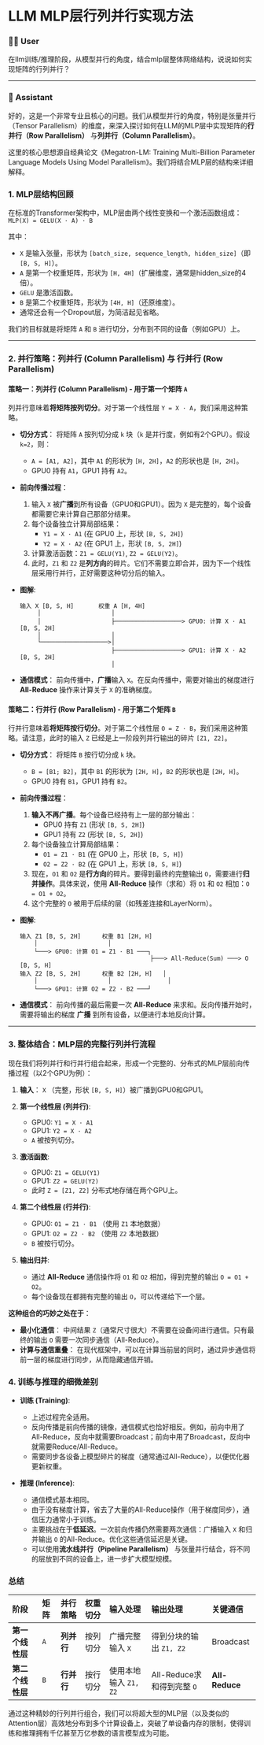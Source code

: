 # LLM MLP层行列并行实现方法

### 🧑‍💻 User

在llm训练/推理阶段，从模型并行的角度，结合mlp层整体网络结构，说说如何实现矩阵的行列并行？

---

### 🤖 Assistant

好的，这是一个非常专业且核心的问题。我们从模型并行的角度，特别是张量并行（Tensor Parallelism）的维度，来深入探讨如何在LLM的MLP层中实现矩阵的**行并行（Row Parallelism）** 与**列并行（Column Parallelism）**。

这里的核心思想源自经典论文《Megatron-LM: Training Multi-Billion Parameter Language Models Using Model Parallelism》。我们将结合MLP层的结构来详细解释。

### 1. MLP层结构回顾

在标准的Transformer架构中，MLP层由两个线性变换和一个激活函数组成：
`MLP(X) = GELU(X · A) · B`

其中：
*   `X` 是输入张量，形状为 `[batch_size, sequence_length, hidden_size]`（即 `[B, S, H]`）。
*   `A` 是第一个权重矩阵，形状为 `[H, 4H]`（扩展维度，通常是hidden_size的4倍）。
*   `GELU` 是激活函数。
*   `B` 是第二个权重矩阵，形状为 `[4H, H]`（还原维度）。
*   通常还会有一个Dropout层，为简洁起见省略。

我们的目标就是将矩阵 `A` 和 `B` 进行切分，分布到不同的设备（例如GPU）上。

---

### 2. 并行策略：列并行 (Column Parallelism) 与 行并行 (Row Parallelism)

#### 策略一：列并行 (Column Parallelism) - 用于第一个矩阵 `A`

列并行意味着**将矩阵按列切分**。对于第一个线性层 `Y = X · A`，我们采用这种策略。

*   **切分方式**： 将矩阵 `A` 按列切分成 `k` 块（`k` 是并行度，例如有2个GPU）。假设 `k=2`，则：
    *   `A = [A1, A2]`，其中 `A1` 的形状为 `[H, 2H]`，`A2` 的形状也是 `[H, 2H]`。
    *   GPU0 持有 `A1`，GPU1 持有 `A2`。

*   **前向传播过程**：
    1.  输入 `X` 被**广播**到所有设备（GPU0和GPU1）。因为 `X` 是完整的，每个设备都需要它来计算自己那部分结果。
    2.  每个设备独立计算局部结果：
        *   `Y1 = X · A1` (在 GPU0 上，形状 `[B, S, 2H]`)
        *   `Y2 = X · A2` (在 GPU1 上，形状 `[B, S, 2H]`)
    3.  计算激活函数：`Z1 = GELU(Y1)`, `Z2 = GELU(Y2)`。
    4.  此时，`Z1` 和 `Z2` 是**列方向**的碎片。它们不需要立即合并，因为下一个线性层采用行并行，正好需要这种切分后的输入。

*   **图解**:
    ```
    输入 X [B, S, H]       权重 A [H, 4H]
         │                    │
         │                    ├───────────────────> GPU0: 计算 X · A1 [B, S, 2H]
         │                    │
         └───────────────────>│
                              ├───────────────────> GPU1: 计算 X · A2 [B, S, 2H]
                              │
    ```

*   **通信模式**： 前向传播中，**广播**输入 `X`。在反向传播中，需要对输出的梯度进行 **All-Reduce** 操作来计算关于 `X` 的准确梯度。

#### 策略二：行并行 (Row Parallelism) - 用于第二个矩阵 `B`

行并行意味着**将矩阵按行切分**。对于第二个线性层 `O = Z · B`，我们采用这种策略。请注意，此时的输入 `Z` 已经是上一阶段列并行输出的碎片 `[Z1, Z2]`。

*   **切分方式**： 将矩阵 `B` 按行切分成 `k` 块。
    *   `B = [B1; B2]`，其中 `B1` 的形状为 `[2H, H]`，`B2` 的形状也是 `[2H, H]`。
    *   GPU0 持有 `B1`，GPU1 持有 `B2`。

*   **前向传播过程**：
    1.  **输入不再广播**。每个设备已经持有上一层的部分输出：
        *   GPU0 持有 `Z1` (形状 `[B, S, 2H]`)
        *   GPU1 持有 `Z2` (形状 `[B, S, 2H]`)
    2.  每个设备独立计算局部结果：
        *   `O1 = Z1 · B1` (在 GPU0 上，形状 `[B, S, H]`)
        *   `O2 = Z2 · B2` (在 GPU1 上，形状 `[B, S, H]`)
    3.  现在，`O1` 和 `O2` 是**行方向**的碎片。要得到最终的完整输出 `O`，需要进行**归并操作**。具体来说，使用 **All-Reduce** 操作（求和）将 `O1` 和 `O2` 相加：`O = O1 + O2`。
    4.  这个完整的 `O` 被用于后续的层（如残差连接和LayerNorm）。

*   **图解**:
    ```
    输入 Z1 [B, S, 2H]      权重 B1 [2H, H]
        │                    │
        └───> GPU0: 计算 O1 = Z1 · B1 ───┐
                                         ├───> All-Reduce(Sum) ───> O [B, S, H]
    输入 Z2 [B, S, 2H]      权重 B2 [2H, H]   │
        │                    │                │
        └───> GPU1: 计算 O2 = Z2 · B2 ───┘
    ```

*   **通信模式**： 前向传播的最后需要一次 **All-Reduce** 来求和。反向传播开始时，需要将输出的梯度 **广播** 到所有设备，以便进行本地反向计算。

---

### 3. 整体结合：MLP层的完整行列并行流程

现在我们将列并行和行并行组合起来，形成一个完整的、分布式的MLP层前向传播过程（以2个GPU为例）：

1.  **输入**： `X` （完整，形状 `[B, S, H]`）被广播到GPU0和GPU1。

2.  **第一个线性层 (列并行)**:
    *   GPU0: `Y1 = X · A1`
    *   GPU1: `Y2 = X · A2`
    *   `A` 被按列切分。

3.  **激活函数**:
    *   GPU0: `Z1 = GELU(Y1)`
    *   GPU1: `Z2 = GELU(Y2)`
    *   此时 `Z = [Z1, Z2]` 分布式地存储在两个GPU上。

4.  **第二个线性层 (行并行)**:
    *   GPU0: `O1 = Z1 · B1` （使用 `Z1` 本地数据）
    *   GPU1: `O2 = Z2 · B2` （使用 `Z2` 本地数据）
    *   `B` 被按行切分。

5.  **输出归并**:
    *   通过 **All-Reduce** 通信操作将 `O1` 和 `O2` 相加，得到完整的输出 `O = O1 + O2`。
    *   每个设备现在都拥有完整的输出 `O`，可以传递给下一个层。

**这种组合的巧妙之处在于**：
*   **最小化通信**： 中间结果 `Z`（通常尺寸很大）不需要在设备间进行通信。只有最终的输出 `O` 需要一次同步通信（All-Reduce）。
*   **计算与通信重叠**： 在现代框架中，可以在计算当前层的同时，通过异步通信将前一层的梯度进行同步，从而隐藏通信开销。

### 4. 训练与推理的细微差别

*   **训练 (Training)**:
    *   上述过程完全适用。
    *   反向传播是前向传播的镜像，通信模式也恰好相反。例如，前向中用了All-Reduce，反向中就需要Broadcast；前向中用了Broadcast，反向中就需要Reduce/All-Reduce。
    *   需要同步各设备上模型碎片的梯度（通常通过All-Reduce），以便优化器更新权重。

*   **推理 (Inference)**:
    *   通信模式基本相同。
    *   由于没有梯度计算，省去了大量的All-Reduce操作（用于梯度同步），通信压力通常小于训练。
    *   主要挑战在于**低延迟**。一次前向传播仍然需要两次通信：广播输入 `X` 和归并输出 `O` 的All-Reduce。优化这些通信延迟是关键。
    *   可以使用**流水线并行（Pipeline Parallelism）** 与张量并行结合，将不同的层放到不同的设备上，进一步扩大模型规模。

### 总结

| 阶段 | 矩阵 | 并行策略 | 权重切分 | 输入处理 | 输出处理 | 关键通信 |
| :--- | :--- | :--- | :--- | :--- | :--- | :--- |
| **第一个线性层** | `A` | **列并行** | 按列切分 | 广播完整输入 `X` | 得到分块的输出 `Z1, Z2` | Broadcast |
| **第二个线性层** | `B` | **行并行** | 按行切分 | 使用本地输入 `Z1, Z2` | All-Reduce求和得到完整 `O` | **All-Reduce** |

通过这种精妙的行列并行组合，我们可以将超大型的MLP层（以及类似的Attention层）高效地分布到多个计算设备上，突破了单设备内存的限制，使得训练和推理拥有千亿甚至万亿参数的语言模型成为可能。